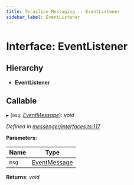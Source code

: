 ```yaml
---
title: Teraslice Messaging :: EventListener
sidebar_label: EventListener
---
```


# Interface: EventListener

## Hierarchy

* **EventListener**

## Callable

▸ (`msg`: *[EventMessage](eventmessage.md)*): *void*

*Defined in [messenger/interfaces.ts:117](https://github.com/terascope/teraslice/blob/e7b0edd3/packages/teraslice-messaging/src/messenger/interfaces.ts#L117)*

**Parameters:**

Name | Type |
------ | ------ |
`msg` | [EventMessage](eventmessage.md) |

**Returns:** *void*
